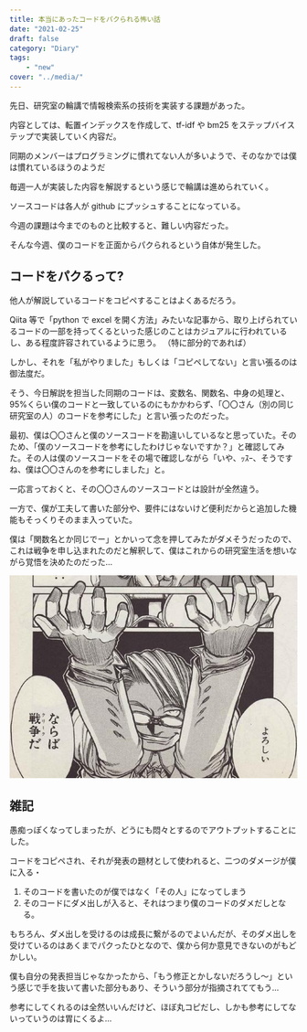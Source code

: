 ```yaml
---
title: 本当にあったコードをパクられる怖い話
date: "2021-02-25"
draft: false
category: "Diary"
tags:
    - "new"
cover: "../media/"
---
```


先日、研究室の輪講で情報検索系の技術を実装する課題があった。

内容としては、転置インデックスを作成して、tf-idf や bm25 をステップバイステップで実装していく内容だ。

同期のメンバーはプログラミングに慣れてない人が多いようで、そのなかでは僕は慣れているほうのようだ

毎週一人が実装した内容を解説するという感じで輪講は進められていく。

ソースコードは各人が github にプッシュすることになっている。

今週の課題は今までのものと比較すると、難しい内容だった。

そんな今週、僕のコードを正面からパクられるという自体が発生した。

## コードをパクるって?

他人が解説しているコードをコピペすることはよくあるだろう。

Qiita 等で「python で excel を開く方法」みたいな記事から、取り上げられているコードの一部を持ってくるといった感じのことはカジュアルに行われているし、ある程度許容されているように思う。
（特に部分的であれば）

しかし、それを「私がやりました」もしくは「コピペしてない」と言い張るのは御法度だ。

そう、今日解説を担当した同期のコードは、変数名、関数名、中身の処理と、95%くらい僕のコードと一致しているのにもかかわらず、「〇〇さん（別の同じ研究室の人）のコードを参考にした」と言い張ったのだった。

最初、僕は〇〇さんと僕のソースコードを勘違いしているなと思っていた。そのため、「僕のソースコードを参考にしたわけじゃないですか？」と確認してみた。その人は僕のソースコードをその場で確認しながら「いや、ｯｽｰ、そうですね、僕は〇〇さんのを参考にしました」と。

一応言っておくと、その〇〇さんのソースコードとは設計が全然違う。

一方で、僕が工夫して書いた部分や、要件にはないけど便利だからと追加した機能もそっくりそのまま入っていた。

僕は「関数名とか同じでー」とかいって念を押してみたがダメそうだったので、これは戦争を申し込まれたのだと解釈して、僕はこれからの研究室生活を想いながら覚悟を決めたのだった...

![kuri-kuda](../media/9150dde8.jpg)

## 雑記

愚痴っぽくなってしまったが、どうにも悶々とするのでアウトプットすることにした。

コードをコピペされ、それが発表の題材として使われると、二つのダメージが僕に入る・

1. そのコードを書いたのが僕ではなく「その人」になってしまう
2. そのコードにダメ出しが入ると、それはつまり僕のコードのダメだしとなる。

もちろん、ダメ出しを受けるのは成長に繋がるのでよいんだが、そのダメ出しを受けているのはあくまでパクったひとなので、僕から何か意見できないのがもどかしい。

僕も自分の発表担当じゃなかったから、「もう修正とかしないだろうし〜」という感じで手を抜いて書いた部分もあり、そういう部分が指摘されててもう...

参考にしてくれるのは全然いいんだけど、ほぼ丸コピだし、しかも参考にしてないっていうのは胃にくるよ...
